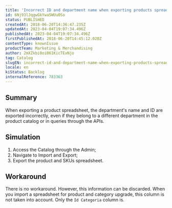 ```yaml
---
title: 'Incorrect ID and department name when exporting products spreadsheet'
id: 6Nj93lJqgwGkYwaSWUu0So
status: PUBLISHED
createdAt: 2018-06-20T14:36:47.235Z
updatedAt: 2023-04-04T19:07:34.496Z
publishedAt: 2023-04-04T19:07:34.496Z
firstPublishedAt: 2018-06-20T14:45:12.020Z
contentType: knownIssue
productTeam: Marketing & Merchandising
author: 2mXZkbi0oi061KicTExNjo
tag: Catalog
slugEN: incorrect-id-and-department-name-when-exporting-products-spreadsheet
locale: en
kiStatus: Backlog
internalReference: 783363
---
```


## Summary

When exporting a product spreadsheet, the department's name and ID are exported incorrectly, even if they belong to a different department in the product catalog or in queries through the APIs.


## Simulation

1. Access the Catalog through the Admin;
2. Navigate to Import and Export;
3. Export the product and SKUs spreadsheet.

## Workaround

There is no workaround. However, this information can be discarded. When you import a spreadsheet for product and category upgrade, this column is not taken into account. Only the `Id Categoria` column is.


